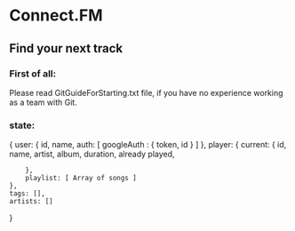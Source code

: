 # Connect.FM
## Find your next track


### First of all:
Please read GitGuideForStarting.txt file, if you have no experience working as a team with Git. 

### state:
{
    user: {
        id,
        name,
        auth: [
            googleAuth : {
                token, 
                id
            }
        ]
    },
    player: {
        current: {
            id,
            name,
            artist,
            album,
            duration,
            already played,

        },
        playlist: [ Array of songs ]
    },
    tags: [],
    artists: []
}

